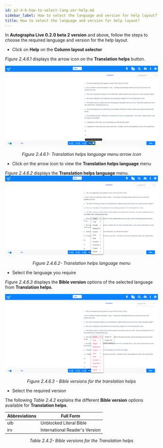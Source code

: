 ```yaml
---
id: p2-4-6-how-to-select-lang-ver-help.md
sidebar_label: How to select the language and version for help layout?
title: How to select the language and version for help layout?
---
```



In **Autographa Live 0.2.0 beta 2 version** and above, follow the steps to choose the required language and version for the help layout.

-   Click on **Help** on the **Column layout selector**

_Figure 2.4.6.1_ displays the arrow icon on the **Translation helps** button.

![alt text](../../../../static/AutographaLiveImages/Translation-pane/translation-helps-language-menu-arrow-icon-fig-2.4.6.1.jpg 'Translation helps language menu arrow icon')
<div align="center"style="font-style: italic;">Figure 2.4.6.1- Translation helps language menu arrow icon</div>

-   Click on the arrow icon to view the **Translation helps language** menu

_Figure 2.4.6.2_ displays the **Translation helps language** menu.
![alt text](../../../../static/AutographaLiveImages/Translation-pane/translation-helps-language-menu-fig-2.4.6.2.jpg 'Translation helps language menu')
<div align="center"style="font-style: italic;">Figure 2.4.6.2- Translation helps language menu</div>

-   Select the language you require

_Figure 2.4.6.3_ displays the **Bible version** options of the selected language from **Translation helps**.

![alt text](../../../../static/AutographaLiveImages/Translation-pane/bible-version-options-for-the-translation-helps-fig-2.4.6.3.jpg 'Bible versions for the translation helps')
<div align="center"style="font-style: italic;">Figure 2.4.6.3 - Bible versions for the translation helps</div>

-   Select the required version

The following _Table 2.4.2_ explains the different **Bible version** options available for **Translation helps**.

| Abbreviations | Full Form                      |
| ------------- | ------------------------------ |
| ulb           | Unblocked Literal Bible        |
| irv           | International Reader's Version |

<div align="center"style="font-style: italic;">Table 2.4.2- Bible versions for the Translation helps</div>
